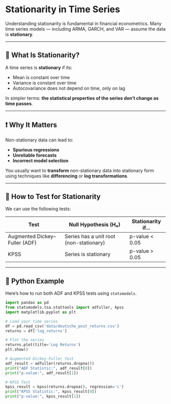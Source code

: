 # Stationarity in Time Series

Understanding stationarity is fundamental in financial econometrics. Many time series models — including ARMA, GARCH, and VAR — assume the data is **stationary**.

---

## 🧠 What Is Stationarity?

A time series is **stationary** if its:
- Mean is constant over time
- Variance is constant over time
- Autocovariance does not depend on time, only on lag

In simpler terms: **the statistical properties of the series don’t change as time passes**.

---

## ❗ Why It Matters

Non-stationary data can lead to:
- **Spurious regressions**
- **Unreliable forecasts**
- **Incorrect model selection**

You usually want to **transform** non-stationary data into stationary form using techniques like **differencing** or **log transformations**.

---

## 📏 How to Test for Stationarity

We can use the following tests:

| Test | Null Hypothesis (H₀) | Stationarity if... |
|------|----------------------|--------------------|
| Augmented Dickey–Fuller (ADF) | Series has a unit root (non-stationary) | p-value < 0.05 |
| KPSS | Series is stationary | p-value > 0.05 |

---

## 🐍 Python Example

Here’s how to run both ADF and KPSS tests using `statsmodels`.

```python
import pandas as pd
from statsmodels.tsa.stattools import adfuller, kpss
import matplotlib.pyplot as plt

# Load your time series
df = pd.read_csv('data/deutsche_post_returns.csv')
returns = df['log_returns']

# Plot the series
returns.plot(title='Log Returns')
plt.show()

# Augmented Dickey-Fuller Test
adf_result = adfuller(returns.dropna())
print("ADF Statistic:", adf_result[0])
print("p-value:", adf_result[1])

# KPSS Test
kpss_result = kpss(returns.dropna(), regression='c')
print("KPSS Statistic:", kpss_result[0])
print("p-value:", kpss_result[1])
